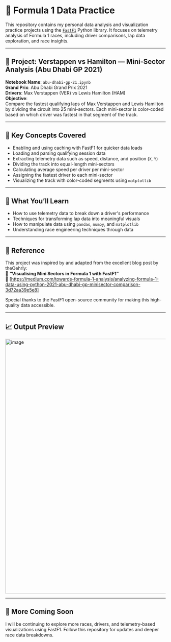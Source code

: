 # 📂 Formula 1 Data Practice

This repository contains my personal data analysis and visualization practice projects using the [`FastF1`](https://github.com/theOehrly/Fast-F1) Python library. It focuses on telemetry analysis of Formula 1 races, including driver comparisons, lap data exploration, and race insights.

---

## 🏁 Project: Verstappen vs Hamilton — Mini-Sector Analysis (Abu Dhabi GP 2021)

**Notebook Name**: `abu-dhabi-gp-21.ipynb`  
**Grand Prix**: Abu Dhabi Grand Prix 2021  
**Drivers**: Max Verstappen (VER) vs Lewis Hamilton (HAM)  
**Objective**:  
Compare the fastest qualifying laps of Max Verstappen and Lewis Hamilton by dividing the circuit into 25 mini-sectors. Each mini-sector is color-coded based on which driver was fastest in that segment of the track.

---

## 📌 Key Concepts Covered

- Enabling and using caching with FastF1 for quicker data loads
- Loading and parsing qualifying session data
- Extracting telemetry data such as speed, distance, and position (`X`, `Y`)
- Dividing the track into equal-length mini-sectors
- Calculating average speed per driver per mini-sector
- Assigning the fastest driver to each mini-sector
- Visualizing the track with color-coded segments using `matplotlib`

---

## 🧠 What You’ll Learn

- How to use telemetry data to break down a driver's performance
- Techniques for transforming lap data into meaningful visuals
- How to manipulate data using `pandas`, `numpy`, and `matplotlib`
- Understanding race engineering techniques through data

---

## 🔗 Reference

This project was inspired by and adapted from the excellent blog post by theOehrly:  
📖 **“Visualising Mini Sectors in Formula 1 with FastF1”**  
🔗 [https://medium.com/towards-formula-1-analysis/analyzing-formula-1-data-using-python-2021-abu-dhabi-gp-minisector-comparison-3d72aa39e5e8]

Special thanks to the FastF1 open-source community for making this high-quality data accessible.

---

## 📈 Output Preview

<img width="1285" height="798" alt="image" src="https://github.com/user-attachments/assets/f28b4bc1-0b73-4423-b528-fcd07c1f2ad7" />

---

## 🚀 More Coming Soon

I will be continuing to explore more races, drivers, and telemetry-based visualizations using FastF1. Follow this repository for updates and deeper race data breakdowns.
